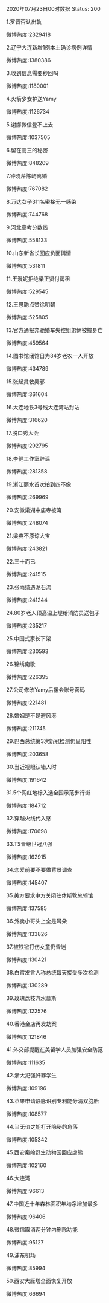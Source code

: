 2020年07月23日00时数据
Status: 200

1.罗晋否认出轨

微博热度:2329418

2.辽宁大连新增1例本土确诊病例详情

微博热度:1380386

3.收到信息需要秒回吗

微博热度:1180001

4.火箭少女护送Yamy

微博热度:1126734

5.谢娜微信登不上去

微博热度:1037505

6.留在高三的秘密

微博热度:848209

7.钟晓芹陈屿离婚

微博热度:767082

8.万达女子311名密接无一感染

微博热度:744768

9.河北高考分数线

微博热度:558133

10.山东新省长回应负面舆情

微博热度:531811

11.王漫妮拒绝梁正贤付房租

微博热度:529545

12.王思聪点赞徐明朝

微博热度:525805

13.官方通报奔驰婚车失控姐弟俩被撞身亡

微博热度:459564

14.图书馆闭馆日为84岁老农一人开放

微博热度:434789

15.张起灵救吴邪

微博热度:361604

16.大连地铁3号线大连湾站封站

微博热度:316620

17.脱口秀大会

微博热度:292795

18.李健工作室辟谣

微博热度:281358

19.浙江丽水首次拍到四不像

微博热度:269969

20.安徽巢湖中庙寺被淹

微博热度:248074

21.梁爽不原谅大宝

微博热度:243821

22.三十而已

微博热度:241515

23.张雨绮遇泥石流

微博热度:241244

24.80岁老人顶高温上堤给消防员送包子

微博热度:235217

25.中国式家长下架

微博热度:230593

26.锦绣南歌

微博热度:226395

27.公司修改Yamy后援会账号密码

微博热度:221481

28.婚姻是不是避风港

微博热度:211745

29.巴西总统第3次新冠检测仍呈阳性

微博热度:203658

30.当近视眼认错人时

微博热度:191642

31.5个网红地标入选全国示范步行街

微博热度:184712

32.穿越火线代入感

微博热度:170698

33.TS晋级世冠八强

微博热度:162915

34.恋爱前要不要做背景调查

微博热度:145407

35.美方要求中方关闭驻休斯敦总领馆

微博热度:137585

36.外卖小哥头上全是耳朵

微博热度:133826

37.被铁锨打伤女童仍昏迷

微博热度:130421

38.白宫发言人称总统每天接受多次检测

微博热度:130289

39.玫瑰荔枝汽水慕斯

微博热度:122576

40.香港金店再发劫案

微博热度:121846

41.外交部提醒在美留学人员加强安全防范

微博热度:111635

42.浙大犯强奸罪学生

微博热度:109196

43.苹果申请静脉识别专利能分清双胞胎

微博热度:108577

44.当无价之姐打开隐秘的角落

微博热度:105342

45.西安秦岭野生动物园回应虐熊

微博热度:102160

46.大连湾

微博热度:96613

47.中国近十年森林面积年均净增加最多

微博热度:96406

48.微信取消两分钟内删除功能

微博热度:95127

49.浦东机场

微博热度:85994

50.西安大雁塔全面恢复开放

微博热度:66694

